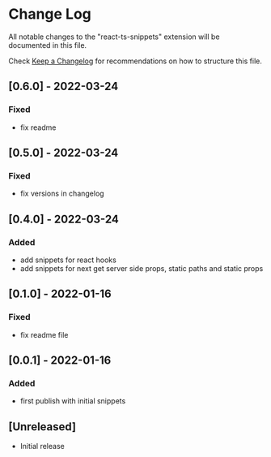 # Change Log

All notable changes to the "react-ts-snippets" extension will be documented in this file.

Check [Keep a Changelog](http://keepachangelog.com/) for recommendations on how to structure this file.

## [0.6.0] - 2022-03-24
### Fixed
- fix readme

## [0.5.0] - 2022-03-24
### Fixed
- fix versions in changelog
## [0.4.0] - 2022-03-24
### Added
- add snippets for react hooks
- add snippets for next get server side props, static paths and static props
## [0.1.0] - 2022-01-16
### Fixed
- fix readme file
## [0.0.1] - 2022-01-16
### Added
- first publish with initial snippets
## [Unreleased]

- Initial release